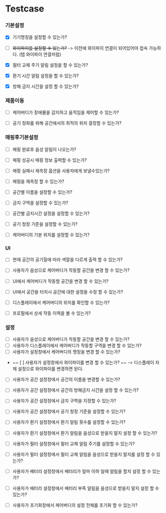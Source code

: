 # Testcase



### 기본설정
- [x] 기기명칭을 설정할 수 있는가?
- [ ] ~~와이파이를 설정할 수 있는가?~~ -> 이전에 와이파이 연결이 되어있어야 접속 가능하다. (탭 와이파이 연결처럼)
- [x] 필터 교체 주기 알림 설정을 할 수 있는가?
- [x] 환기 시간 알림 설정을 할 수 있는가?
- [x] 방해 금지 시간을 설정 할 수 있는가?


### 제품이동
- [ ] 케어버디가 장애물을 감지하고 움직임을 제어할 수 있는가?
- [ ] 공기 정화를 위해 공간에서의 최적의 위치 결정할 수 있는가?




### 매핑후기본설정
- [ ] 매핑 완료후 음성 알림이 나오는가?
- [ ] 매핑 성공시 매핑 정보 출력할 수 있는가?
- [ ] 매핑 실패시 재측정 옵션을 사용자에게 보낼수있는가?
- [ ] 매핑을 재측정 할 수 있는가?
- [ ] 공간별 이름을 설정할 수 있는가?
- [ ] 금지 구역을 설정할 수 있는가?
- [ ] 공간별 금지시간 설정을 설정할 수 있는가?
- [ ] 공기 청정 기준을 설정할 수 있는가?
- [ ] 케어버디의 기본 위치를 설정할 수 있는가?




### UI
- [ ] 현재 공간의 공기질에 따라 색깔을 다르게 출력 할 수 있는가?
- [ ] 사용자가 음성으로 케어버디가 작동할 공간을 변경 할 수 있는가?
- [ ] UI에서 케어버디가 작동할 공간을 변경 할 수 있는가?
- [ ] UI에서 공간을 터치시 공간에 대한 설정을 수정 할 수 있는가?
- [ ] 디스플레이에서 케어버디의 위치를 확인할 수 있는가?
- [ ] 프로필에서 상세 작동 이력을 볼 수 있는가?




### 설정
- [ ] 사용자가 음성으로 케어버디가 작동할 공간을 변경 할 수 있는가?
- [ ] 사용자가 디스플레이에서 케어버디가 작동할 구역을 변경 할 수 있는가?
- [ ] 사용자가 설정창에서 케어버디의 명칭을 변경 할 수 있는가?
- ~~ [ ] 사용자가 설정창에서 와이파이를 변경 할 수 있는가? ~~ -> 디스플레이 자체 설정으로 와이파이를 변경하면 된다.
- [ ] 사용자가 공간 설정창에서 공간의 이름을 변경할 수 있는가?
- [ ] 사용자가 공간 설정창에서 공간의 방해금지 시간을 설정 할 수 있는가?
- [ ] 사용자가 공간 설정창에서 금지 구역을 지정할 수 있는가?
- [ ] 사용자가 공간 설정창에서 공기 청정 기준을 설정할 수 있는가?
- [ ] 사용자가 환기 설정창에서 환기 알림 횟수를 설정할 수 있는가?
- [ ] 사용자가 환기 설정창에서 환기 알림을 음성으로 받을지 말지 설정 할 수 있는가?
- [ ] 사용자가 필터 설정창에서 필터 교체 알림 주기를 설정할 수 있는가?
- [ ] 사용자가 필터 설정창에서 필터 교체 알림을 음성으로 받을지 말지를 설정 할 수 있는가?
- [ ] 사용자가 배터리 설정창에서 배터리가 얼마 이하 일때 알림을 할지 설정 할 수 있는가?
- [ ] 사용자가 배터리 설정창에서 배터리 부족 알림을 음성으로 받을지 말지 설정 할 수 있는가?
- [ ] 사용자가 초기화창에서 케어버디의 설정 전체를 초기화 할 수 있는가?


